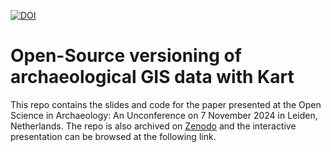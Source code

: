 [![DOI](https://zenodo.org/badge/DOI/10.5281/zenodo.14049565.svg)](https://doi.org/10.5281/zenodo.14049565)

# Open-Source versioning of archaeological GIS data with Kart

This repo contains the slides and code for the paper presented at the Open Science in Archaeology: An Unconference on 7 November 2024 in Leiden, Netherlands. The repo is also archived on [Zenodo](https://doi.org/10.5281/zenodo.14049565) and the interactive presentation can be browsed at the following link.